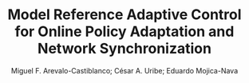 ---
paperId: 5
author: Miguel F. Arevalo-Castiblanco; César A. Uribe; Eduardo Mojica-Nava
title: Model Reference Adaptive Control for Online Policy Adaptation and Network Synchronization
pdf: paper_05.pdf
poster: poster_5.png
pitch: 
type: Oral
topic: RL
category: Extended Abstract
link: --
conference: icml
year: 2021
tags: icml-2021
---